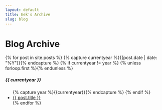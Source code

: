 ```yaml
---
layout: default
title: Eek's Archive
slug: blog
---
```

<div class="page-content wc-container">
  <h1>Blog Archive</h1>  
  {% for post in site.posts %}
  	{% capture currentyear %}{{post.date | date: "%Y"}}{% endcapture %}
  	{% if currentyear != year %}
    	{% unless forloop.first %}</ul>{% endunless %}
    		<h5>{{ currentyear }}</h5>
    		<ul class="posts">
    		{% capture year %}{{currentyear}}{% endcapture %} 
  		{% endif %}
    <li><a href="{{ post.url | prepend: site.baseurl }}">{{ post.title }}</a></li>
{% endfor %}
</div>
